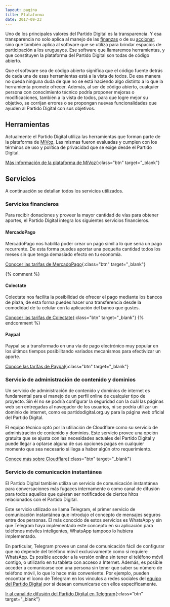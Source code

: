 ```yaml
---
layout: pagina
title: Plataforma
date: 2017-09-23
---
```


Uno de los principales valores del Partido Digital es la transparencia. Y esa transparencia no solo aplica al manejo de las [finanzas](/finanzas) o de su [accionar](/documentacion), sino que también aplica al software que se utiliza para brindar espacios de participación a los uruguayos. Ese software que llamaremos herramientas, y que constituyen la plataforma del Partido Digital son todas de código abierto.

Que el software sea de código abierto significa que el código fuente detrás de cada una de esas herramientas está a la vista de todos. De esa manera no queda ninguna duda de que no se está haciendo algo distinto a lo que la herramienta promete ofrecer. Además, al ser de código abierto, cualquier persona con conocimiento técnico podría proponer mejoras o modificaciones, también a la vista de todos, para que logre mejor su objetivo, se corrijan errores o se propongan nuevas funcionalidades que ayuden al Partido Digital con sus objetivos.

## Herramientas

Actualmente el Partido Digital utiliza las herramientas que forman parte de la plataforma de [MiVoz](https://mivoz.uy). Las mismas fueron evaluadas y cumplen con los términos de uso y política de privacidad que se exige desde el Partido Digital.

[Más información de la plataforma de MiVoz](https://mivoz.uy/plataforma){:class="btn" target="_blank"}

## Servicios

A continuación se detallan todos los servicios utilizados.

### Servicios financieros
Para recibir donaciones y proveer la mayor cantidad de vías para obtener aportes, el Partido Digital integra los siguientes servicios financieros.

#### MercadoPago
MercadoPago nos habilita poder crear un pago simil a lo que sería un pago recurrente. De esta forma puedes aportar una pequeña cantidad todos los meses sin que tenga demasiado efecto en tu economía.

[Conocer las tarifas de MercadoPago](https://www.mercadopago.com.uy/ayuda/recibir-pagos-costos_220){:class="btn" target="_blank"}

{% comment %} 
#### Colectate
Colectate nos facilita la posibilidad de ofrecer el pago mediante los bancos de plaza, de esta forma puedes hacer una transferencia desde la comodidad de tu celular con la aplicación del banco que gustes.

[Conocer las tarifas de Colectate](https://www.colectate.com.uy/generales/tarifas.php){:class="btn" target="_blank"}
{% endcomment %}

#### Paypal
Paypal se a transformado en una vía de pago electrónico muy popular en los últimos tiempos posibilitando variados mecanismos para efectivizar un aporte.

[Conoce las tarifas de Paypal](https://www.paypal.com/uy/selfhelp/article/%C2%BFcu%C3%A1les-son-las-comisiones-de-las-cuentas-paypal-faq690){:class="btn" target="_blank"}

### Servicio de administración de contenido y dominios
Un servicio de administración de contenido y dominios de internet es fundamental para el manejo de un perfil online de cualquier tipo de proyecto. Sin él no se podría configurar la seguridad con la cuál las páginas web son entregadas al navegador de los usuarios, ni se podría utilizar un dominio de internet, como es partidodigital.org.uy para la página web oficial del Partido Digital.

El equipo técnico optó por la utiliación de Cloudflare como su servicio de administración de contenido y dominios. Este servicio provee una opción gratuita que se ajusta con las necesidades actuales del Partido Digital y puede llegar a optarse alguna de sus opciones pagas en cualquier momento que sea necesario si llega a haber algún otro requerimiento.

[Conoce más sobre Cloudflare](https://es.wikipedia.org/wiki/Cloudflare){:class="btn" target="_blank"}

### Servicio de comunicación instantánea
El Partido Digital también utiliza un servicio de comunicación instantánea para conversaciones más fugaces internamente o como canal de difusión para todos aquellos que quieran ser notificados de ciertos hitos relacionados con el Partido Digital.

Este servicio utilizado se llama Telegram, el primer servicio de comunicación instantánea que introdujo el concepto de mensajes seguros entre dos personas. El más conocido de estos servicios es WhatsApp y sin que Telegram haya implementado este concepto en su aplicación para teléfonos móviles inteligentes, WhatsApp tampoco lo hubiera implementado.

En particular, Telegram provee un canal de comunicación fácil de configurar que no depende del teléfono móvil exclusivamente como si requiere WhatsApp. Es posible acceder a la versión online sin tener el teléfono móvil contigo, o utilizarlo en tu tableta con acceso a Internet. Además, es posible acceder a comunicarse con una persona sin tener que saber su número de teléfono móvil, lo que lo hace más conveniente. Por ejemplo, pueden encontrar el ícono de Telegram en los vínculos a redes sociales del [equipo del Partido Digital](/equipo) por si desean comunicarse con ellos específicamente.

[Ir al canal de difusión del Partido Digital en Telegram](https://t.me/PartidoDigital){:class="btn" target="_blank"}
